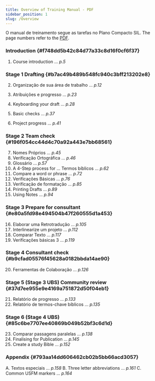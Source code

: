 ```yaml
---
title: Overview of Training Manual - PDF
sidebar_position: 1
slug: /Overview
---
```


O manual de treinamento segue as tarefas no Plano Compacto SIL. The page numbers refer to the [PDF](https://manual.paratext.org/downloads/Ptx-man-en-9.5.pdf).

### Introduction {#f748dd5b42c84d77a33c8d16f0cf6f37}

1. Course introduction ... _p.5_

### Stage 1 Drafting {#b7ac49b489b548fc940c3bff213202e8}

2. Organização de sua área de trabalho ... _p.12_

3. Atribuições e progresso ... _p.23_

4. Keyboarding your draft ... _p.28_

5. Basic checks ... _p.37_

6. Project progress ... _p.41_

### Stage 2 Team check {#196f054cc44d4c70a92a443e7bb68561}

7. Nomes Próprios ... _p.45_
8. Verificação Ortográfica ... _p.46_
9. Glossário ... _p.57_
10. A 4-Step process for ... Termos bíblicos ... _p.62_
11. Compare a word or phrase ... _p.72_
12. Verificações Básicas ... _p.76_
13. Verificação de formatação ... _p.85_
14. Printing Drafts ... _p.89_
15. Using Notes ... _p.94_

### Stage 3 Prepare for consultant {#e80a5fd98e494504b47f260555d1a453}

16. Elaborar uma Retrotradução ... _p.105_
17. Interlinearize um projeto ... _p.112_
18. Comparar Texto ... _p.117_
19. Verificações básicas 3 ... _p.119_

### Stage 4 Consultant check {#b9cfad05576f45628a0182bbda14ae90}

20. Ferramentas de Colaboração ... _p.126_

### Stage 5 (Stage 3 UBS) Community review {#37d7ee955e9e4169a751872d50f04eb1}

21. Relatório de progresso ... _p.133_
22. Relatório de termos-chave bíblicos ... _p.135_

### Stage 6 (Stage 4 UBS) {#85c6be7707ee40869b049b52bf3c6d1d}

23. Comparar passagens paralelas ... _p.138_
24. Finalising for Publication ... _p.145_
25. Create a study Bible ... _p.152_

### Appendix {#793aa14dd606462cb02b5bb66acd3057}

A. Textos especiais ... _p.158_
B. Three letter abbreviations ... _p.161_
C. Common USFM markers ... _p.164_

